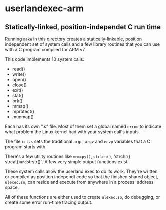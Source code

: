 # userlandexec-arm
## Statically-linked, position-independet C run time

Running `make` in this directory creates a statically-linkable,
position independent set of system calls and a few library routines
that you can use with a C program compiled for ARM v7

This code implements 10 system calls:
* read()
* write()
* open()
* close()
* exit()
* stat()
* brk()
* mmap()
* mprotect()
* munmap()

Each has its own ".s" file. Most of them set a global named `errno` to
indicate what problem the Linux kernel had with your system call's inputs.

The file `crt.s` sets the traditional `argc`, `argv` and `envp` variables
that a C program starts with.

There's a few utility routines like `memcpy()`, `strlen()`, 'strchr()`
`strcat()` and `strstr()`. A few very simple output functions exist.

These system calls allow the userland exec to do its work. They're written
or compiled as position independt code so that the finished shared object,
`ulexec.so`, can reside and execute from anywhere in a process' address space.

All of these functions are either used to create `ulexec.so`, do debugging,
or create some error run-time tracing output.


